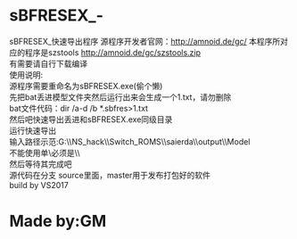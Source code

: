 # sBFRESEX_-
sBFRESEX_快速导出程序
源程序开发者官网：http://amnoid.de/gc/
本程序所对应的程序是szstools http://amnoid.de/gc/szstools.zip
<br>有需要请自行下载编译
<br>使用说明:
<br>源程序需要重命名为sBFRESEX.exe(偷个懒)
<br>先把bat丢进模型文件夹然后运行出来会生成一个1.txt，请勿删除
<br>bat文件代码：dir /a-d /b *.sbfres>1.txt
<br>然后吧快速导出丢进和sBFRESEX.exe同级目录
<br>运行快速导出
<br>输入路径示范:G:\\\\NS_hack\\\\Switch_ROMS\\\\saierda\\\\output\\\\Model
<br>不能使用单\必须是\\\\
<br>然后等待其完成吧
<br>源代码在分支 source里面，master用于发布打包好的软件
<br>build by VS2017
<br><h1>Made by:GM</h1>
